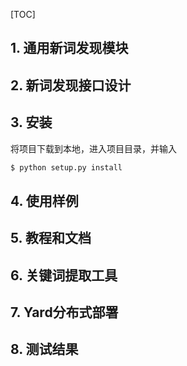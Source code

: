 [TOC]

## 1. 通用新词发现模块


## 2. 新词发现接口设计


## 3. 安装

将项目下载到本地，进入项目目录，并输入

```bash
$ python setup.py install
```



## 4. 使用样例


## 5. 教程和文档


## 6. 关键词提取工具


## 7. Yard分布式部署


## 8. 测试结果
